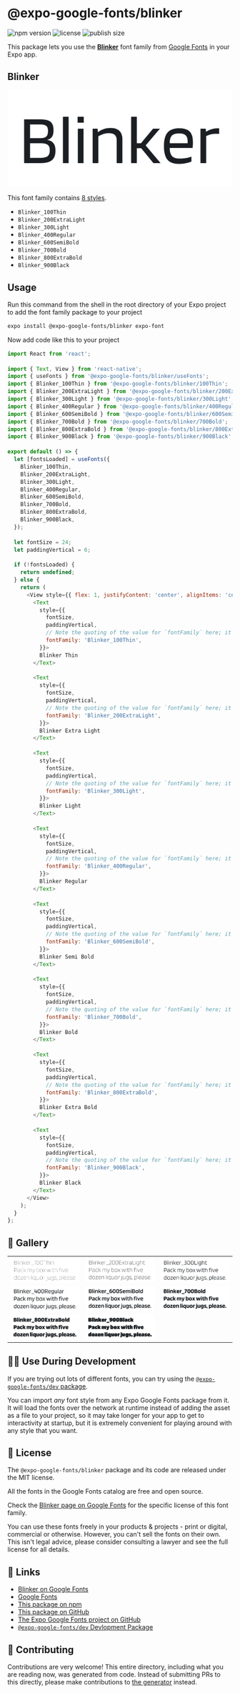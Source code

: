 # @expo-google-fonts/blinker

![npm version](https://flat.badgen.net/npm/v/@expo-google-fonts/blinker)
![license](https://flat.badgen.net/github/license/expo/google-fonts)
![publish size](https://flat.badgen.net/packagephobia/install/@expo-google-fonts/blinker)

This package lets you use the [**Blinker**](https://fonts.google.com/specimen/Blinker) font family from [Google Fonts](https://fonts.google.com/) in your Expo app.

## Blinker

![Blinker](./font-family.png)

This font family contains [8 styles](#-gallery).

- `Blinker_100Thin`
- `Blinker_200ExtraLight`
- `Blinker_300Light`
- `Blinker_400Regular`
- `Blinker_600SemiBold`
- `Blinker_700Bold`
- `Blinker_800ExtraBold`
- `Blinker_900Black`

## Usage

Run this command from the shell in the root directory of your Expo project to add the font family package to your project
```sh
expo install @expo-google-fonts/blinker expo-font
```

Now add code like this to your project
```js
import React from 'react';

import { Text, View } from 'react-native';
import { useFonts } from '@expo-google-fonts/blinker/useFonts';
import { Blinker_100Thin } from '@expo-google-fonts/blinker/100Thin';
import { Blinker_200ExtraLight } from '@expo-google-fonts/blinker/200ExtraLight';
import { Blinker_300Light } from '@expo-google-fonts/blinker/300Light';
import { Blinker_400Regular } from '@expo-google-fonts/blinker/400Regular';
import { Blinker_600SemiBold } from '@expo-google-fonts/blinker/600SemiBold';
import { Blinker_700Bold } from '@expo-google-fonts/blinker/700Bold';
import { Blinker_800ExtraBold } from '@expo-google-fonts/blinker/800ExtraBold';
import { Blinker_900Black } from '@expo-google-fonts/blinker/900Black';

export default () => {
  let [fontsLoaded] = useFonts({
    Blinker_100Thin,
    Blinker_200ExtraLight,
    Blinker_300Light,
    Blinker_400Regular,
    Blinker_600SemiBold,
    Blinker_700Bold,
    Blinker_800ExtraBold,
    Blinker_900Black,
  });

  let fontSize = 24;
  let paddingVertical = 6;

  if (!fontsLoaded) {
    return undefined;
  } else {
    return (
      <View style={{ flex: 1, justifyContent: 'center', alignItems: 'center' }}>
        <Text
          style={{
            fontSize,
            paddingVertical,
            // Note the quoting of the value for `fontFamily` here; it expects a string!
            fontFamily: 'Blinker_100Thin',
          }}>
          Blinker Thin
        </Text>

        <Text
          style={{
            fontSize,
            paddingVertical,
            // Note the quoting of the value for `fontFamily` here; it expects a string!
            fontFamily: 'Blinker_200ExtraLight',
          }}>
          Blinker Extra Light
        </Text>

        <Text
          style={{
            fontSize,
            paddingVertical,
            // Note the quoting of the value for `fontFamily` here; it expects a string!
            fontFamily: 'Blinker_300Light',
          }}>
          Blinker Light
        </Text>

        <Text
          style={{
            fontSize,
            paddingVertical,
            // Note the quoting of the value for `fontFamily` here; it expects a string!
            fontFamily: 'Blinker_400Regular',
          }}>
          Blinker Regular
        </Text>

        <Text
          style={{
            fontSize,
            paddingVertical,
            // Note the quoting of the value for `fontFamily` here; it expects a string!
            fontFamily: 'Blinker_600SemiBold',
          }}>
          Blinker Semi Bold
        </Text>

        <Text
          style={{
            fontSize,
            paddingVertical,
            // Note the quoting of the value for `fontFamily` here; it expects a string!
            fontFamily: 'Blinker_700Bold',
          }}>
          Blinker Bold
        </Text>

        <Text
          style={{
            fontSize,
            paddingVertical,
            // Note the quoting of the value for `fontFamily` here; it expects a string!
            fontFamily: 'Blinker_800ExtraBold',
          }}>
          Blinker Extra Bold
        </Text>

        <Text
          style={{
            fontSize,
            paddingVertical,
            // Note the quoting of the value for `fontFamily` here; it expects a string!
            fontFamily: 'Blinker_900Black',
          }}>
          Blinker Black
        </Text>
      </View>
    );
  }
};

```

## 🔡 Gallery


||||
|-|-|-|
|![Blinker_100Thin](./Blinker_100Thin.ttf.png)|![Blinker_200ExtraLight](./Blinker_200ExtraLight.ttf.png)|![Blinker_300Light](./Blinker_300Light.ttf.png)||
|![Blinker_400Regular](./Blinker_400Regular.ttf.png)|![Blinker_600SemiBold](./Blinker_600SemiBold.ttf.png)|![Blinker_700Bold](./Blinker_700Bold.ttf.png)||
|![Blinker_800ExtraBold](./Blinker_800ExtraBold.ttf.png)|![Blinker_900Black](./Blinker_900Black.ttf.png)|||


## 👩‍💻 Use During Development

If you are trying out lots of different fonts, you can try using the [`@expo-google-fonts/dev` package](https://github.com/expo/google-fonts/tree/master/font-packages/dev#readme).

You can import *any* font style from any Expo Google Fonts package from it. It will load the fonts
over the network at runtime instead of adding the asset as a file to your project, so it may take longer
for your app to get to interactivity at startup, but it is extremely convenient
for playing around with any style that you want.

## 📖 License

The `@expo-google-fonts/blinker` package and its code are released under the MIT license.

All the fonts in the Google Fonts catalog are free and open source.

Check the [Blinker page on Google Fonts](https://fonts.google.com/specimen/Blinker) for the specific license of this font family.

You can use these fonts freely in your products & projects - print or digital, commercial or otherwise. However, you can't sell the fonts on their own. This isn't legal advice, please consider consulting a lawyer and see the full license for all details.

## 🔗 Links

- [Blinker on Google Fonts](https://fonts.google.com/specimen/Blinker)
- [Google Fonts](https://fonts.google.com/)
- [This package on npm](https://www.npmjs.com/package/@expo-google-fonts/blinker)
- [This package on GitHub](https://github.com/expo/google-fonts/tree/master/font-packages/blinker)
- [The Expo Google Fonts project on GitHub](https://github.com/expo/google-fonts)
- [`@expo-google-fonts/dev` Devlopment Package](https://github.com/expo/google-fonts/tree/master/font-packages/dev)

## 🤝 Contributing

Contributions are very welcome! This entire directory, including what you are reading now, was generated from code. Instead of submitting PRs to this directly, please make contributions to [the generator](https://github.com/expo/google-fonts/tree/master/packages/generator) instead.
